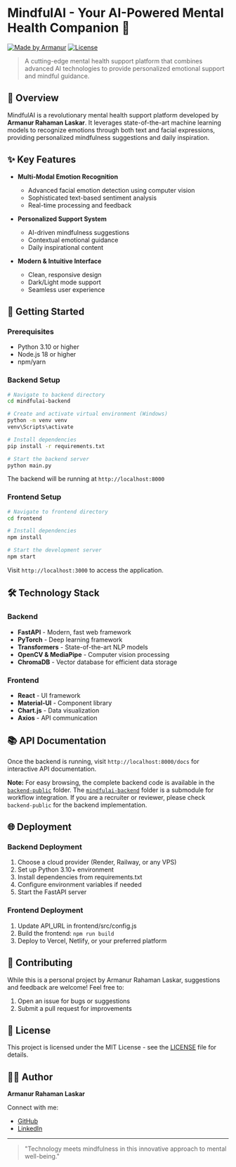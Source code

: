 # MindfulAI - Your AI-Powered Mental Health Companion 🌟

[![Made by Armanur](https://img.shields.io/badge/Made%20by-Armanur%20Rahaman%20Laskar-blue)](https://github.com/armanurlaskar)
[![License](https://img.shields.io/badge/License-MIT-green.svg)](LICENSE)

> A cutting-edge mental health support platform that combines advanced AI technologies to provide personalized emotional support and mindful guidance.

## 🎯 Overview

MindfulAI is a revolutionary mental health support platform developed by **Armanur Rahaman Laskar**. It leverages state-of-the-art machine learning models to recognize emotions through both text and facial expressions, providing personalized mindfulness suggestions and daily inspiration.

## ✨ Key Features

- **Multi-Modal Emotion Recognition**
  - Advanced facial emotion detection using computer vision
  - Sophisticated text-based sentiment analysis
  - Real-time processing and feedback

- **Personalized Support System**
  - AI-driven mindfulness suggestions
  - Contextual emotional guidance
  - Daily inspirational content

- **Modern & Intuitive Interface**
  - Clean, responsive design
  - Dark/Light mode support
  - Seamless user experience

## 🚀 Getting Started

### Prerequisites

- Python 3.10 or higher
- Node.js 18 or higher
- npm/yarn

### Backend Setup

```bash
# Navigate to backend directory
cd mindfulai-backend

# Create and activate virtual environment (Windows)
python -m venv venv
venv\Scripts\activate

# Install dependencies
pip install -r requirements.txt

# Start the backend server
python main.py
```

The backend will be running at `http://localhost:8000`

### Frontend Setup

```bash
# Navigate to frontend directory
cd frontend

# Install dependencies
npm install

# Start the development server
npm start
```

Visit `http://localhost:3000` to access the application.

## 🛠️ Technology Stack

### Backend
- **FastAPI** - Modern, fast web framework
- **PyTorch** - Deep learning framework
- **Transformers** - State-of-the-art NLP models
- **OpenCV & MediaPipe** - Computer vision processing
- **ChromaDB** - Vector database for efficient data storage

### Frontend
- **React** - UI framework
- **Material-UI** - Component library
- **Chart.js** - Data visualization
- **Axios** - API communication

## 📚 API Documentation

Once the backend is running, visit `http://localhost:8000/docs` for interactive API documentation.

**Note:** For easy browsing, the complete backend code is available in the [`backend-public`](./backend-public) folder. The [`mindfulai-backend`](./mindfulai-backend) folder is a submodule for workflow integration. If you are a recruiter or reviewer, please check `backend-public` for the backend implementation.

## 🌐 Deployment

### Backend Deployment
1. Choose a cloud provider (Render, Railway, or any VPS)
2. Set up Python 3.10+ environment
3. Install dependencies from requirements.txt
4. Configure environment variables if needed
5. Start the FastAPI server

### Frontend Deployment
1. Update API_URL in frontend/src/config.js
2. Build the frontend: `npm run build`
3. Deploy to Vercel, Netlify, or your preferred platform

## 🤝 Contributing

While this is a personal project by Armanur Rahaman Laskar, suggestions and feedback are welcome! Feel free to:
1. Open an issue for bugs or suggestions
2. Submit a pull request for improvements

## 📝 License

This project is licensed under the MIT License - see the [LICENSE](LICENSE) file for details.

## 👨‍💻 Author

**Armanur Rahaman Laskar**

Connect with me:
- [GitHub](https://github.com/armanurxrahaman)
- [LinkedIn](https://linkedin.com/in/armanurxrahaman)

---

> "Technology meets mindfulness in this innovative approach to mental well-being." 
